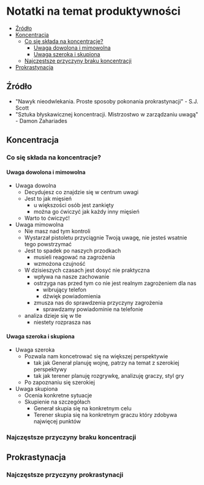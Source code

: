 # Notatki na temat produktywności

-   [Źródło](#źródło)
-   [Koncentracja](#koncentracja)
    -   [Co się składa na koncentracje?](#co-się-składa-na-koncentracje?)
        -   [Uwaga dowolona i mimowolna](#uwaga-dowolona-i-mimowolna)
        -   [Uwaga szeroka i skupiona](#uwaga-szeroka-i-skupiona)
    -   [Najczęstsze przyczyny braku koncentracji](#najczęstsze-przyczyny-braku-koncentracji)
-   [Prokrastynacja](#prokrastynacja)

## Źródło
- "Nawyk nieodwlekania. Proste sposoby pokonania prokrastynacji" - S.J. Scott
- "Sztuka błyskawicznej koncentracji. Mistrzostwo w zarządzaniu uwagą" - Damon Zahariades

## Koncentracja

### Co się składa na koncentracje?

#### Uwaga dowolona i mimowolna

-   Uwaga dowolna
    -   Decydujesz co znajdzie się w centrum uwagi
    -   Jest to jak mięsień
        -   u większości osób jest zankięty
        -   można go ćwiczyć jak każdy inny mięsień
    -   Warto to ćwiczyć!
-   Uwaga mimowolna
    -   Nie masz nad tym kontroli
    -   Wystarzał pistoletu przyciągnie Twoją uwagę, nie jesteś wsatnie tego powstrzymać
    -   Jest to spadek po naszych przodkach
        -   musieli reagować na zagrożenia
        -   wzmożona czujność
    -   W dzisieszych czasach jest dosyć nie praktyczna
        -   wpływa na nasze zachowanie
        -   ostrzyga nas przed tym co nie jest realnym zagrożeniem dla nas
            -   wibrujący telefon
            -   dźwięk powiadomienia
        -   zmusza nas do sprawdzenia przyczyny zagrożenia
            -   sprawdzamy powiadominie na telefonie
    -   analiza dzieje się w tle
        -   niestety rozprasza nas

#### Uwaga szeroka i skupiona

-   Uwaga szeroka
    -   Pozwala nam koncetrować się na większej perspektywie 
        -   tak jak Generał planuję wojnę, patrzy na temat z szerokiej perspektywy
        -   tak jak terener planuję rozgrywkę, analizuję graczy, styl gry
    -   Po zapoznaniu się szerokiej
-   Uwaga skupiona
    -   Ocenia konkretne sytuacje
    -   Skupienie na szczegółach
        -   Generał skupia się na konkretnym celu
        -   Terener skupia się na konkretnym graczu który zdobywa najwięcej punktów

### Najczęstsze przyczyny braku koncentracji

## Prokrastynacja

### Najczęstsze przyczyny prokrastynacji
